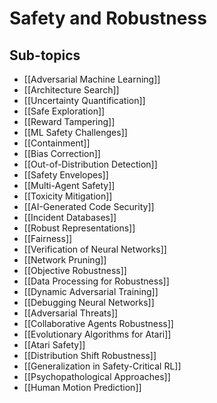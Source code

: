 # Safety and Robustness

## Sub-topics

- [[Adversarial Machine Learning]]
- [[Architecture Search]]
- [[Uncertainty Quantification]]
- [[Safe Exploration]]
- [[Reward Tampering]]
- [[ML Safety Challenges]]
- [[Containment]]
- [[Bias Correction]]
- [[Out-of-Distribution Detection]]
- [[Safety Envelopes]]
- [[Multi-Agent Safety]]
- [[Toxicity Mitigation]]
- [[AI-Generated Code Security]]
- [[Incident Databases]]
- [[Robust Representations]]
- [[Fairness]]
- [[Verification of Neural Networks]]
- [[Network Pruning]]
- [[Objective Robustness]]
- [[Data Processing for Robustness]]
- [[Dynamic Adversarial Training]]
- [[Debugging Neural Networks]]
- [[Adversarial Threats]]
- [[Collaborative Agents Robustness]]
- [[Evolutionary Algorithms for Atari]]
- [[Atari Safety]]
- [[Distribution Shift Robustness]]
- [[Generalization in Safety-Critical RL]]
- [[Psychopathological Approaches]]
- [[Human Motion Prediction]]
